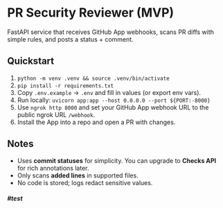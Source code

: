 # PR Security Reviewer (MVP)

FastAPI service that receives GitHub App webhooks, scans PR diffs with simple rules, and posts a status + comment.

## Quickstart
1. `python -m venv .venv && source .venv/bin/activate`
2. `pip install -r requirements.txt`
3. Copy `.env.example` → `.env` and fill in values (or export env vars).
4. Run locally: `uvicorn app:app --host 0.0.0.0 --port ${PORT:-8000}`
5. Use `ngrok http 8000` and set your GitHub App webhook URL to the public ngrok URL `/webhook`.
6. Install the App into a repo and open a PR with changes.

## Notes
- Uses **commit statuses** for simplicity. You can upgrade to **Checks API** for rich annotations later.
- Only scans **added lines** in supported files.
- No code is stored; logs redact sensitive values.

##### #test